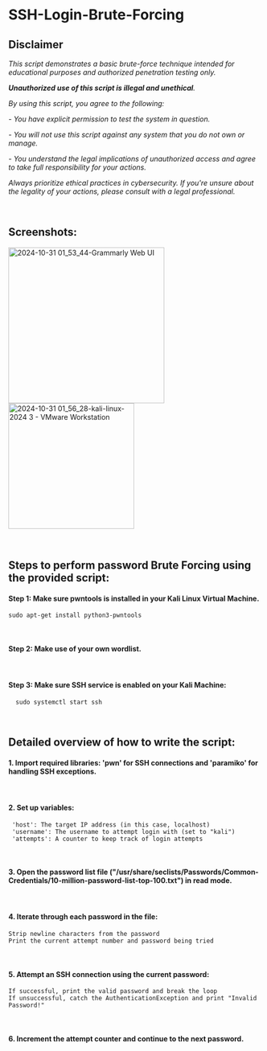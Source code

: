 # SSH-Login-Brute-Forcing

## Disclaimer

_This script demonstrates a basic brute-force technique intended for educational purposes and authorized penetration testing only._ 

_**Unauthorized use of this script is illegal and unethical**._ 

_By using this script, you agree to the following:_

_- You have explicit permission to test the system in question._

_- You will not use this script against any system that you do not own or manage._

_- You understand the legal implications of unauthorized access and agree to take full responsibility for your actions._

_Always prioritize ethical practices in cybersecurity. If you're unsure about the legality of your actions, please consult with a legal professional._

<br>

## Screenshots:

<img width="310" alt="2024-10-31 01_53_44-Grammarly Web UI" src="https://github.com/user-attachments/assets/ecbcb987-0f66-4bd1-8b23-e658345db70f">  <img width="250" alt="2024-10-31 01_56_28-kali-linux-2024 3 - VMware Workstation" src="https://github.com/user-attachments/assets/9d3f76ed-521c-46ea-b7fb-1a0009039eac">


<br>

## Steps to perform password Brute Forcing using the provided script:

#### Step 1: Make sure pwntools is installed in your Kali Linux Virtual Machine.
    sudo apt-get install python3-pwntools 
<br>

#### Step 2: Make use of your own wordlist.
<br>

#### Step 3:  Make sure SSH service  is enabled on your Kali Machine:
      sudo systemctl start ssh
<br>

## Detailed overview of how to write the script:
#### 1. Import required libraries: 'pwn' for SSH connections and 'paramiko' for handling SSH exceptions.
<br>

#### 2. Set up variables:
     'host': The target IP address (in this case, localhost)
     'username': The username to attempt login with (set to "kali")
     'attempts': A counter to keep track of login attempts
<br>

#### 3. Open the password list file ("/usr/share/seclists/Passwords/Common-Credentials/10-million-password-list-top-100.txt") in read mode.
<br>

#### 4. Iterate through each password in the file:
    Strip newline characters from the password
    Print the current attempt number and password being tried
<br>

#### 5. Attempt an SSH connection using the current password:
    If successful, print the valid password and break the loop
    If unsuccessful, catch the AuthenticationException and print "Invalid Password!"
<br>

#### 6. Increment the attempt counter and continue to the next password.


